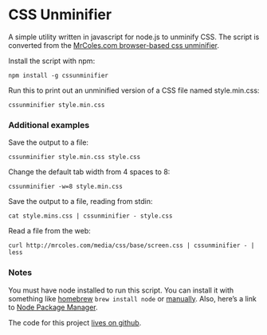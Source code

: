 
CSS Unminifier
==============

A simple utility written in javascript for node.js to unminify CSS. The script is converted from the [MrColes.com browser-based css unminifier](http://mrcoles.com/blog/css-unminify/).

Install the script with npm:

    npm install -g cssunminifier

Run this to print out an unminified version of a CSS file named style.min.css:

    cssunminifier style.min.css


### Additional examples

Save the output to a file:

    cssunminifier style.min.css style.css

Change the default tab width from 4 spaces to 8:

    cssunminifier -w=8 style.min.css

Save the output to a file, reading from stdin:

    cat style.mins.css | cssunminifier - style.css

Read a file from the web:

    curl http://mrcoles.com/media/css/base/screen.css | cssunminifier - | less


### Notes

You must have node installed to run this script. You can install it with something like [homebrew](http://mxcl.github.com/homebrew/) `brew install node` or [manually](http://nodejs.org/#download). Also, here’s a link to [Node Package Manager](http://npmjs.org/).

The code for this project [lives on github](https://github.com/mrcoles/cssunminifier).